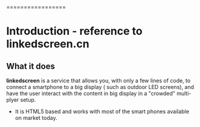 =================
# Introduction -  reference to linkedscreen.cn

## What it does

**linkedscreen** is a service that allows you, with only a few lines of code, to connect a smartphone to a big display ( such as outdoor LED screens), and have the user interact with the content in big display in a "crowded" multi-plyer setup. 

* It is HTML5 based and works with most of the smart phones available on market today.
